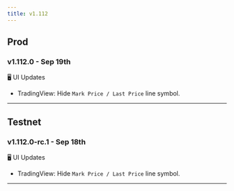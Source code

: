 ```yaml
---
title: v1.112
---
```

## Prod
### v1.112.0 - Sep 19th
🖥️  UI Updates 
* TradingView: Hide `Mark Price / Last Price` line symbol.
---

## Testnet
### v1.112.0-rc.1 - Sep 18th
🖥️  UI Updates 
* TradingView: Hide `Mark Price / Last Price` line symbol.
---
